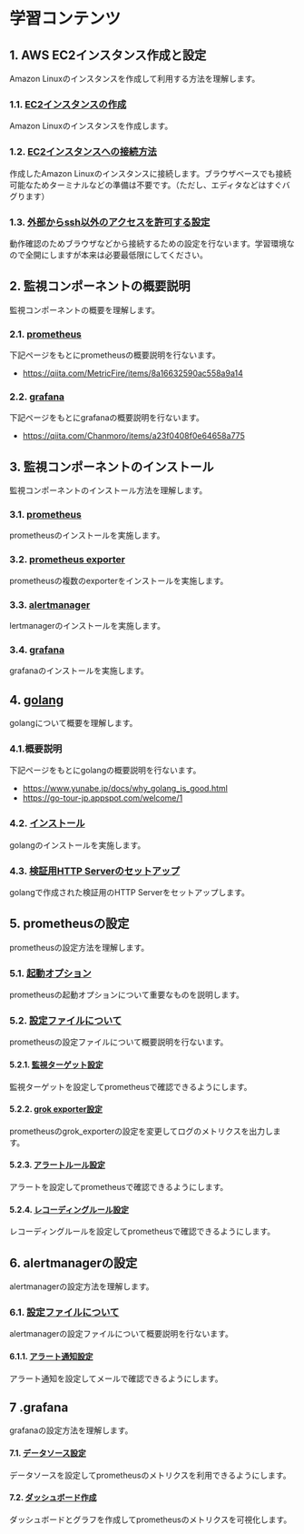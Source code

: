 # 学習コンテンツ
## 1. AWS EC2インスタンス作成と設定
Amazon Linuxのインスタンスを作成して利用する方法を理解します。
### 1.1. [EC2インスタンスの作成](https://github.com/kichiram/aws/tree/main/create_ec2_instance/README.md)
Amazon Linuxのインスタンスを作成します。
### 1.2. [EC2インスタンスへの接続方法](https://github.com/kichiram/aws/tree/main/connect_ec2_instance/README.md)
作成したAmazon Linuxのインスタンスに接続します。ブラウザベースでも接続可能なためターミナルなどの準備は不要です。（ただし、エディタなどはすぐバグります）
### 1.3. [外部からssh以外のアクセスを許可する設定](https://github.com/kichiram/aws/tree/main/setup_security/README.md)
動作確認のためブラウザなどから接続するための設定を行ないます。学習環境なので全開にしますが本来は必要最低限にしてください。
## 2. 監視コンポーネントの概要説明
監視コンポーネントの概要を理解します。
### 2.1. [prometheus](https://prometheus.io/)
下記ページをもとにprometheusの概要説明を行ないます。
* https://qiita.com/MetricFire/items/8a16632590ac558a9a14
### 2.2. [grafana](https://grafana.com/)
下記ページをもとにgrafanaの概要説明を行ないます。
* https://qiita.com/Chanmoro/items/a23f0408f0e64658a775
## 3. 監視コンポーネントのインストール
監視コンポーネントのインストール方法を理解します。
### 3.1. [prometheus](https://github.com/kichiram/prometheus/blob/main/install/README.md)
prometheusのインストールを実施します。
### 3.2. [prometheus exporter](https://github.com/kichiram/prometheus/tree/main/exporter/README.md)
prometheusの複数のexporterをインストールを実施します。
### 3.3. [alertmanager](https://github.com/kichiram/alertmanager/blob/main/install/README.md)
lertmanagerのインストールを実施します。
### 3.4. [grafana](https://github.com/kichiram/grafana/blob/main/install/README.md)
grafanaのインストールを実施します。
## 4. [golang](https://golang.org/)
golangについて概要を理解します。
### 4.1.概要説明
下記ページをもとにgolangの概要説明を行ないます。
* https://www.yunabe.jp/docs/why_golang_is_good.html
* https://go-tour-jp.appspot.com/welcome/1
### 4.2. [インストール](https://github.com/kichiram/golang/blob/main/install/README.md)
golangのインストールを実施します。
### 4.3. [検証用HTTP Serverのセットアップ](https://github.com/kichiram/golang/blob/main/http_server/README.md)
golangで作成された検証用のHTTP Serverをセットアップします。
## 5. prometheusの設定
prometheusの設定方法を理解します。
### 5.1. [起動オプション](https://prometheus.demo.do.prometheus.io/flags)
prometheusの起動オプションについて重要なものを説明します。
### 5.2. [設定ファイルについて](https://github.com/kichiram/prometheus/tree/main/config/README.md)
prometheusの設定ファイルについて概要説明を行ないます。
#### 5.2.1. [監視ターゲット設定](https://github.com/kichiram/prometheus/tree/main/config/scrape_configs)
監視ターゲットを設定してprometheusで確認できるようにします。
#### 5.2.2. [grok exporter設定]()
prometheusのgrok_exporterの設定を変更してログのメトリクスを出力します。
#### 5.2.3. [アラートルール設定]()
アラートを設定してprometheusで確認できるようにします。
#### 5.2.4. [レコーディングルール設定]()
レコーディングルールを設定してprometheusで確認できるようにします。
## 6. alertmanagerの設定
alertmanagerの設定方法を理解します。
### 6.1. [設定ファイルについて]()
alertmanagerの設定ファイルについて概要説明を行ないます。
#### 6.1.1. [アラート通知設定]()
アラート通知を設定してメールで確認できるようにします。
## 7 .grafana
grafanaの設定方法を理解します。
#### 7.1. [データソース設定]()
データソースを設定してprometheusのメトリクスを利用できるようにします。
#### 7.2. [ダッシュボード作成]()
ダッシュボードとグラフを作成してprometheusのメトリクスを可視化します。
